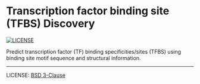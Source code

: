 # Transcription factor binding site (TFBS) Discovery

[![LICENSE](https://img.shields.io/badge/License-BSD%203--Clause-blue.svg)](https://github.com/akshayparopkari/discover_tfbs/blob/master/README.md)

Predict transcription factor (TF) binding specificities/sites (TFBS) using binding site motif sequence and structural information.

---



LICENSE: [BSD 3-Clause](LICENSE)
